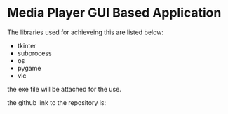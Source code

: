 # Media Player GUI Based Application

The libraries used for achieveing this are listed below:

- tkinter
- subprocess
- os
- pygame
- vlc

the exe file will be attached for the use.

the github link to the repository is: 